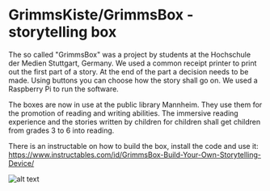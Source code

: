 # GrimmsKiste/GrimmsBox - storytelling box
The so called "GrimmsBox" was a project by students at the Hochschule der Medien Stuttgart, Germany. We used a common receipt printer to print out the first part of a story. At the end of the part a decision needs to be made. Using buttons you can choose how the story shall go on. We used a Raspberry Pi to run the software.

The boxes are now in use at the public library Mannheim. They use them for the promotion of reading and writing abilities. The immersive reading experience and the stories written by children for children shall get children from grades 3 to 6 into reading.

There is an instructable on how to build the box, install the code and use it: https://www.instructables.com/id/GrimmsBox-Build-Your-Own-Storytelling-Device/

![alt text](https://user-images.githubusercontent.com/44378687/52540950-cfb79900-2d8f-11e9-9710-2d2ef59f4aa3.jpg)
